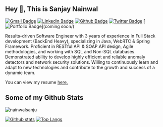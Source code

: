 ## Hey 👋, This is Sanjay Nainwal
[![Gmail Badge](https://img.shields.io/badge/-sanjaynainwal129@gmail.com-c14438?style=flat&logo=Gmail&logoColor=white&link=mailto:sanjaynainwal129@gmail.com)](mailto:sanjaynainwal129@gmail.com) 
[![Linkedin Badge](https://img.shields.io/badge/-sanjay-nainwal-0072b1?style=flat&logo=Linkedin&logoColor=white&link=https://www.linkedin.com/in/sanjay-nainwal/)](https://www.linkedin.com/in/sanjay-nainwal/) [![Github Badge](https://img.shields.io/badge/-nainwalsanju-grey?style=flat&logo=github&logoColor=white&link=https://github.com/nainwalsanju/)](https://www.github.com/nainwalsanju/) [![Twitter Badge](https://img.shields.io/badge/-asdsad-00acee?style=flat&logo=twitter&logoColor=white&link=https://twitter.com/asdsad/)](https://www.twitter.com/asdsad/) [![Portfolio Badge](https://img.shields.io/badge/portfolio-web-blue?style=flat&link=asdsad/)](coming soon/) <p align='left'>Results-driven Software Engineer with 3 years of experience in Full Stack development (BackEnd Heavy), specializing in Java, WebRTC &
Spring Framework. Proficient in RESTful API & SOAP API design, Agile methodologies, and working with SQL and Non-SQL databases.
Demonstrated ability to develop highly efficient and reliable anomaly detectors and network security solutions. Willing to continuously
learn and adapt to new technologies and contribute to the growth and success of a dynamic team.</p><p align='left'> You can view my resume <a href='https://drive.google.com/file/d/1Rm3S-u6_7r4yDQefWNypFrHlhaY6HII9/view?usp=sharing ' target=_blank><u>here</u>.</a></p>
## Some of my Github Stats
<p align=left> <img src=https://komarev.com/ghpvc/?username=nainwalsanju alt=nainwalsanju /> </p>

[![Github stats](https://github-readme-stats.vercel.app/api?username=nainwalsanju&show_icons=true&include_all_commits=true)](https://github.com/nainwalsanju/github-readme-stats)
[![Top Langs](https://github-readme-stats.vercel.app/api/top-langs/?username=nainwalsanju&layout=compact)](https://github.com/nainwalsanju/github-readme-stats)
